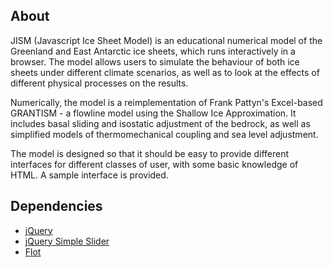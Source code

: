 ## About ##

JISM (Javascript Ice Sheet Model) is an educational numerical model of the Greenland and East Antarctic ice sheets, which runs interactively in a browser. The model allows users to simulate the behaviour of both ice sheets under different climate scenarios, as well as to look at the effects of different physical processes on the results. 

Numerically, the model is a reimplementation of Frank Pattyn's Excel-based GRANTISM - a flowline model using the Shallow Ice Approximation. It includes basal sliding and isostatic adjustment of the bedrock, as well as simplified models of thermomechanical coupling and sea level adjustment.

The model is designed so that it should be easy to provide different interfaces for different classes of user, with some basic knowledge of HTML. A sample interface is provided.

## Dependencies ##

 * [jQuery](http://jquery.com/)
 * [jQuery Simple Slider](http://loopj.com/jquery-simple-slider/)
 * [Flot](http://www.flotcharts.org/)

